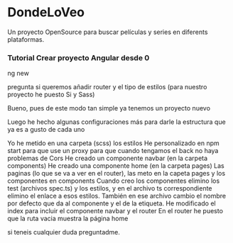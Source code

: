 # DondeLoVeo

Un proyecto OpenSource para buscar películas y series en diferents plataformas.

### Tutorial Crear proyecto Angular desde 0

ng new <NombreProyecto>

pregunta si queremos añadir router y el tipo de estilos (para nuestro proyecto he puesto Si y Sass)

Bueno, pues de este modo tan simple ya tenemos un proyecto nuevo

Luego he hecho algunas configuraciones más para darle la estructura que ya es a gusto de cada uno

Yo he metido en una carpeta (scss) los estilos
He personalizado en npm start para que use un proxy para que cuando tengamos el back no haya problemas de Cors
He creado un componente navbar (en la carpeta components)
He creado una componente home (en la carpeta pages)
Las paginas (lo que se va a ver en el router), las meto en la capeta pages y los componentes en components
Cuando creo los componentes elimino los test (archivos spec.ts) y los estilos, y en el archivo ts correspondiente elimino el enlace a esos estilos. También en ese archivo cambio el nombre por defecto que da al componente y el de la etiqueta.
He modificado el index para incluir el componente navbar y el router
En el router he puesto que la ruta vacia muestra la página home

 si teneis cualquier duda preguntadme.
